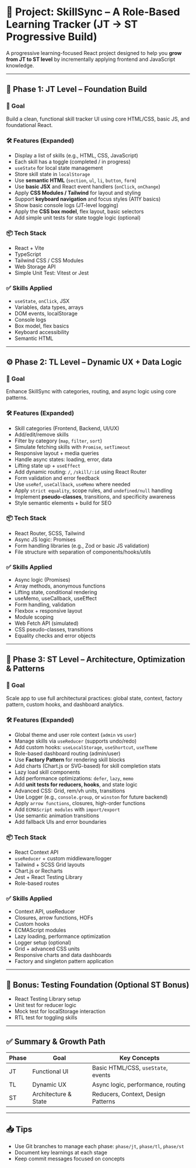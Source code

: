 # 📘 Project: SkillSync – A Role-Based Learning Tracker (JT → ST Progressive Build)

A progressive learning-focused React project designed to help you **grow from JT to ST level** by incrementally applying frontend and JavaScript knowledge.

---

## 🔰 Phase 1: JT Level – Foundation Build

### 🎯 Goal

Build a clean, functional skill tracker UI using core HTML/CSS, basic JS, and foundational React.

### 🛠️ Features (Expanded)

- Display a list of skills (e.g., HTML, CSS, JavaScript)
- Each skill has a toggle (completed / in progress)
- `useState` for local state management
- Store skill state in `localStorage`
- Use **semantic HTML** (`section`, `ul`, `li`, `button`, `form`)
- Use **basic JSX** and React event handlers (`onClick`, `onChange`)
- Apply **CSS Modules / Tailwind** for layout and styling
- Support **keyboard navigation** and focus styles (A11Y basics)
- Show basic console logs (JT-level logging)
- Apply the **CSS box model**, flex layout, basic selectors
- Add simple unit tests for state toggle logic (optional)

### 📦 Tech Stack

- React + Vite
- TypeScript
- Tailwind CSS / CSS Modules
- Web Storage API
- Simple Unit Test: Vitest or Jest

### ✅ Skills Applied

- `useState`, `onClick`, JSX
- Variables, data types, arrays
- DOM events, localStorage
- Console logs
- Box model, flex basics
- Keyboard accessibility
- Semantic HTML

---

## ⚙️ Phase 2: TL Level – Dynamic UX + Data Logic

### 🎯 Goal

Enhance SkillSync with categories, routing, and async logic using core patterns.

### 🛠️ Features (Expanded)

- Skill categories (Frontend, Backend, UI/UX)
- Add/edit/remove skills
- Filter by category (`map`, `filter`, `sort`)
- Simulate fetching skills with `Promise`, `setTimeout`
- Responsive layout + media queries
- Handle async states: loading, error, data
- Lifting state up + `useEffect`
- Add dynamic routing: `/`, `/skill/:id` using React Router
- Form validation and error feedback
- Use `useRef`, `useCallback`, `useMemo` where needed
- Apply `strict equality`, scope rules, and `undefined/null` handling
- Implement **pseudo-classes**, transitions, and specificity awareness
- Style semantic elements + build for SEO

### 📦 Tech Stack

- React Router, SCSS, Tailwind
- Async JS logic: Promises
- Form handling libraries (e.g., Zod or basic JS validation)
- File structure with separation of components/hooks/utils

### ✅ Skills Applied

- Async logic (Promises)
- Array methods, anonymous functions
- Lifting state, conditional rendering
- useMemo, useCallback, useEffect
- Form handling, validation
- Flexbox + responsive layout
- Module scoping
- Web Fetch API (simulated)
- CSS pseudo-classes, transitions
- Equality checks and error objects

---

## 🧠 Phase 3: ST Level – Architecture, Optimization & Patterns

### 🎯 Goal

Scale app to use full architectural practices: global state, context, factory pattern, custom hooks, and dashboard analytics.

### 🛠️ Features (Expanded)

- Global theme and user role context (`admin` vs `user`)
- Manage skills via `useReducer` (supports undo/redo)
- Add custom hooks: `useLocalStorage`, `useShortcut`, `useTheme`
- Role-based dashboard routing (admin/user)
- Use **Factory Pattern** for rendering skill blocks
- Add charts (Chart.js or SVG-based) for skill completion stats
- Lazy load skill components
- Add performance optimizations: `defer`, `lazy`, `memo`
- Add **unit tests for reducers, hooks**, and state logic
- Advanced CSS: Grid, rem/vh units, transitions
- Use Logger (e.g., `console.group`, or `winston` for future backend)
- Apply `arrow functions`, closures, high-order functions
- Add `ECMAScript modules` with `import/export`
- Use semantic animation transitions
- Add fallback UIs and error boundaries

### 📦 Tech Stack

- React Context API
- `useReducer` + custom middleware/logger
- Tailwind + SCSS Grid layouts
- Chart.js or Recharts
- Jest + React Testing Library
- Role-based routes

### ✅ Skills Applied

- Context API, useReducer
- Closures, arrow functions, HOFs
- Custom hooks
- ECMAScript modules
- Lazy loading, performance optimization
- Logger setup (optional)
- Grid + advanced CSS units
- Responsive charts and data dashboards
- Factory and singleton pattern application

---

## 🧪 Bonus: Testing Foundation (Optional ST Bonus)

- React Testing Library setup
- Unit test for reducer logic
- Mock test for localStorage interaction
- RTL test for toggling skills

---

## ✅ Summary & Growth Path

| Phase | Goal                 | Key Concepts                       |
| ----- | -------------------- | ---------------------------------- |
| JT    | Functional UI        | Basic HTML/CSS, `useState`, events |
| TL    | Dynamic UX           | Async logic, performance, routing  |
| ST    | Architecture & State | Reducers, Context, Design Patterns |

---

## 📥 Tips

- Use Git branches to manage each phase: `phase/jt`, `phase/tl`, `phase/st`
- Document key learnings at each stage
- Keep commit messages focused on concepts
